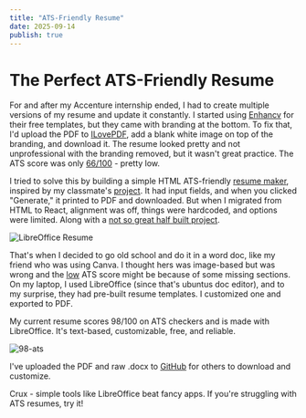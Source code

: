 ```yaml
---
title: "ATS-Friendly Resume"
date: 2025-09-14
publish: true
---
```


# The Perfect ATS-Friendly Resume

For and after my Accenture internship ended, I had to create multiple versions of my resume and update it constantly. I started using [Enhancv](https://enhancv.com/) for their free templates, but they came with branding at the bottom. To fix that, I'd upload the PDF to [ILovePDF](https://www.ilovepdf.com/edit-pdf), add a blank white image on top of the branding, and download it. The resume looked pretty and not unprofessional with the branding removed, but it wasn't great practice. The ATS score was only [66/100](https://app.enhancv.com/resume-checker/report/68c85d8dda9e82e2909d00a9?isWithGenerateSummary=false) - pretty low.

I tried to solve this by building a simple HTML ATS-friendly [resume maker](https://github.com/emaniaditya/ATS_Friendly_Resume_Maker), inspired by my classmate's [project](https://github.com/Anjalisahu4644/ATS_Friendly_Resume_Maker). It had input fields, and when you clicked "Generate," it printed to PDF and downloaded. But when I migrated from HTML to React, alignment was off, things were hardcoded, and options were limited. Along with a [not so great half built project](https://emaniaditya.github.io/ATS_Friendly_Resume_Maker).

![LibreOffice Resume](/img/libre-resume-template.png)

That's when I decided to go old school and do it in a word doc, like my friend who was using Canva. I thought hers was image-based but was wrong and the [low](https://enhancv.com/) ATS score might be because of some missing sections. On my laptop, I used LibreOffice (since that's ubuntus doc editor), and to my surprise, they had pre-built resume templates. I customized one and exported to PDF.

My current resume scores 98/100 on ATS checkers and is made with LibreOffice. It's text-based, customizable, free, and reliable.

![98-ats](/img/ats-98.png)

I've uploaded the PDF and raw .docx to [GitHub](https://github.com/emaniaditya/resume) for others to download and customize.

Crux - simple tools like LibreOffice beat fancy apps. If you're struggling with ATS resumes, try it!
